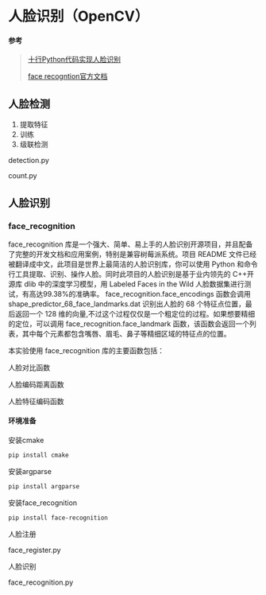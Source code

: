 # 人脸识别（OpenCV） 

#### 参考

> [十行Python代码实现人脸识别](https://zhuanlan.zhihu.com/p/66368987)
>
> [face recogntion官方文档](https://github.com/ageitgey/face_recognition/blob/master/README_Simplified_Chinese.md)

## 人脸检测

1. 提取特征
2. 训练
3. 级联检测

detection.py

count.py

## 人脸识别

### face_recognition

face_recognition 库是一个强大、简单、易上手的人脸识别开源项目，并且配备了完整的开发文档和应用案例，特别是兼容树莓派系统。项目 README 文件已经被翻译成中文，此项目是世界上最简洁的人脸识别库，你可以使用 Python 和命令行工具提取、识别、操作人脸。同时此项目的人脸识别是基于业内领先的 C++开源库 dlib 中的深度学习模型，用 Labeled Faces in the Wild 人脸数据集进行测试，有高达99.38%的准确率。 face_recognition.face_encodings 函数会调用 shape_predictor_68_face_landmarks.dat 识别出人脸的 68 个特征点位置，最后返回一个 128 维的向量,不过这个过程仅仅是一个粗定位的过程。如果想要精细的定位，可以调用 face_recognition.face_landmark 函数，该函数会返回一个列表，其中每个元素都包含嘴唇、眉毛、鼻子等精细区域的特征点的位置。

本实验使用 face_recognition 库的主要函数包括：

人脸对比函数

人脸编码距离函数

人脸特征编码函数

#### 环境准备

安装cmake

```powershell
pip install cmake
```

安装argparse

```powershell
pip install argparse
```

安装face_recognition 

```powershell
pip install face-recognition
```

人脸注册

face_register.py

人脸识别

face_recognition.py